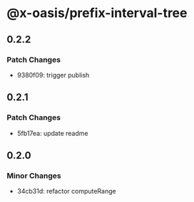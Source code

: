 # @x-oasis/prefix-interval-tree

## 0.2.2

### Patch Changes

- 9380f09: trigger publish

## 0.2.1

### Patch Changes

- 5fb17ea: update readme

## 0.2.0

### Minor Changes

- 34cb31d: refactor computeRange
